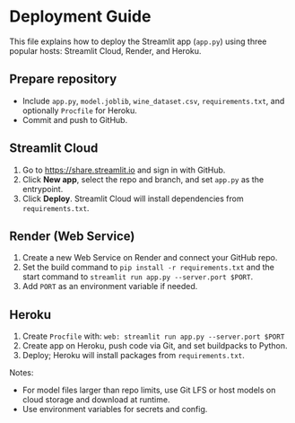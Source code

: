 # Deployment Guide

This file explains how to deploy the Streamlit app (`app.py`) using three popular hosts: Streamlit Cloud, Render, and Heroku.

## Prepare repository
- Include `app.py`, `model.joblib`, `wine_dataset.csv`, `requirements.txt`, and optionally `Procfile` for Heroku.
- Commit and push to GitHub.

## Streamlit Cloud
1. Go to https://share.streamlit.io and sign in with GitHub.
2. Click **New app**, select the repo and branch, and set `app.py` as the entrypoint.
3. Click **Deploy**. Streamlit Cloud will install dependencies from `requirements.txt`.

## Render (Web Service)
1. Create a new Web Service on Render and connect your GitHub repo.
2. Set the build command to `pip install -r requirements.txt` and the start command to `streamlit run app.py --server.port $PORT`.
3. Add `PORT` as an environment variable if needed.

## Heroku
1. Create `Procfile` with: `web: streamlit run app.py --server.port $PORT`
2. Create app on Heroku, push code via Git, and set buildpacks to Python.
3. Deploy; Heroku will install packages from `requirements.txt`.

Notes:
- For model files larger than repo limits, use Git LFS or host models on cloud storage and download at runtime.
- Use environment variables for secrets and config.
